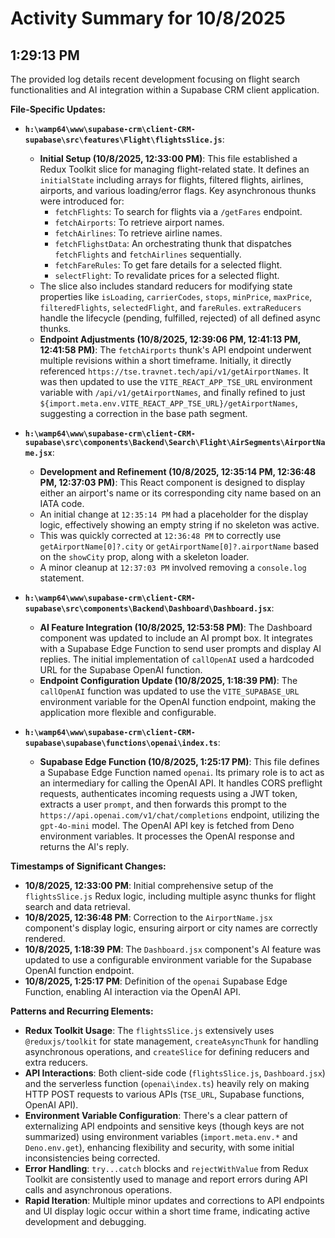 # Activity Summary for 10/8/2025

## 1:29:13 PM
The provided log details recent development focusing on flight search functionalities and AI integration within a Supabase CRM client application.

**File-Specific Updates:**

*   **`h:\wamp64\www\supabase-crm\client-CRM-supabase\src\features\Flight\flightsSlice.js`**:
    *   **Initial Setup (10/8/2025, 12:33:00 PM)**: This file established a Redux Toolkit slice for managing flight-related state. It defines an `initialState` including arrays for flights, filtered flights, airlines, airports, and various loading/error flags. Key asynchronous thunks were introduced for:
        *   `fetchFlights`: To search for flights via a `/getFares` endpoint.
        *   `fetchAirports`: To retrieve airport names.
        *   `fetchAirlines`: To retrieve airline names.
        *   `fetchFlighstData`: An orchestrating thunk that dispatches `fetchFlights` and `fetchAirlines` sequentially.
        *   `fetchFareRules`: To get fare details for a selected flight.
        *   `selectFlight`: To revalidate prices for a selected flight.
    *   The slice also includes standard reducers for modifying state properties like `isLoading`, `carrierCodes`, `stops`, `minPrice`, `maxPrice`, `filteredFlights`, `selectedFlight`, and `fareRules`. `extraReducers` handle the lifecycle (pending, fulfilled, rejected) of all defined async thunks.
    *   **Endpoint Adjustments (10/8/2025, 12:39:06 PM, 12:41:13 PM, 12:41:58 PM)**: The `fetchAirports` thunk's API endpoint underwent multiple revisions within a short timeframe. Initially, it directly referenced `https://tse.travnet.tech/api/v1/getAirportNames`. It was then updated to use the `VITE_REACT_APP_TSE_URL` environment variable with `/api/v1/getAirportNames`, and finally refined to just `${import.meta.env.VITE_REACT_APP_TSE_URL}/getAirportNames`, suggesting a correction in the base path segment.

*   **`h:\wamp64\www\supabase-crm\client-CRM-supabase\src\components\Backend\Search\Flight\AirSegments\AirportName.jsx`**:
    *   **Development and Refinement (10/8/2025, 12:35:14 PM, 12:36:48 PM, 12:37:03 PM)**: This React component is designed to display either an airport's name or its corresponding city name based on an IATA code.
    *   An initial change at `12:35:14 PM` had a placeholder for the display logic, effectively showing an empty string if no skeleton was active.
    *   This was quickly corrected at `12:36:48 PM` to correctly use `getAirportName[0]?.city` or `getAirportName[0]?.airportName` based on the `showCity` prop, along with a skeleton loader.
    *   A minor cleanup at `12:37:03 PM` involved removing a `console.log` statement.

*   **`h:\wamp64\www\supabase-crm\client-CRM-supabase\src\components\Backend\Dashboard\Dashboard.jsx`**:
    *   **AI Feature Integration (10/8/2025, 12:53:58 PM)**: The Dashboard component was updated to include an AI prompt box. It integrates with a Supabase Edge Function to send user prompts and display AI replies. The initial implementation of `callOpenAI` used a hardcoded URL for the Supabase OpenAI function.
    *   **Endpoint Configuration Update (10/8/2025, 1:18:39 PM)**: The `callOpenAI` function was updated to use the `VITE_SUPABASE_URL` environment variable for the OpenAI function endpoint, making the application more flexible and configurable.

*   **`h:\wamp64\www\supabase-crm\client-CRM-supabase\supabase\functions\openai\index.ts`**:
    *   **Supabase Edge Function (10/8/2025, 1:25:17 PM)**: This file defines a Supabase Edge Function named `openai`. Its primary role is to act as an intermediary for calling the OpenAI API. It handles CORS preflight requests, authenticates incoming requests using a JWT token, extracts a user `prompt`, and then forwards this prompt to the `https://api.openai.com/v1/chat/completions` endpoint, utilizing the `gpt-4o-mini` model. The OpenAI API key is fetched from Deno environment variables. It processes the OpenAI response and returns the AI's reply.

**Timestamps of Significant Changes:**

*   **10/8/2025, 12:33:00 PM**: Initial comprehensive setup of the `flightsSlice.js` Redux logic, including multiple async thunks for flight search and data retrieval.
*   **10/8/2025, 12:36:48 PM**: Correction to the `AirportName.jsx` component's display logic, ensuring airport or city names are correctly rendered.
*   **10/8/2025, 1:18:39 PM**: The `Dashboard.jsx` component's AI feature was updated to use a configurable environment variable for the Supabase OpenAI function endpoint.
*   **10/8/2025, 1:25:17 PM**: Definition of the `openai` Supabase Edge Function, enabling AI interaction via the OpenAI API.

**Patterns and Recurring Elements:**

*   **Redux Toolkit Usage**: The `flightsSlice.js` extensively uses `@reduxjs/toolkit` for state management, `createAsyncThunk` for handling asynchronous operations, and `createSlice` for defining reducers and extra reducers.
*   **API Interactions**: Both client-side code (`flightsSlice.js`, `Dashboard.jsx`) and the serverless function (`openai\index.ts`) heavily rely on making HTTP POST requests to various APIs (`TSE_URL`, Supabase functions, OpenAI API).
*   **Environment Variable Configuration**: There's a clear pattern of externalizing API endpoints and sensitive keys (though keys are not summarized) using environment variables (`import.meta.env.*` and `Deno.env.get`), enhancing flexibility and security, with some initial inconsistencies being corrected.
*   **Error Handling**: `try...catch` blocks and `rejectWithValue` from Redux Toolkit are consistently used to manage and report errors during API calls and asynchronous operations.
*   **Rapid Iteration**: Multiple minor updates and corrections to API endpoints and UI display logic occur within a short time frame, indicating active development and debugging.